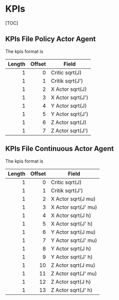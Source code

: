 # KPIs

[TOC]

## KPIs File Policy Actor Agent

The kpis format is

| Length | Offset | Field            |
|-------:|-------:|------------------|
|      1 |      0 | Critic sqrt(J)   |
|      1 |      1 | Critik sqrt(J')  |
|      1 |      2 | X Actor sqrt(J)  |
|      1 |      3 | X Actor sqrt(J') |
|      1 |      4 | Y Actor sqrt(J)  |
|      1 |      5 | Y Actor sqrt(J') |
|      1 |      6 | Z Actor sqrt(J)  |
|      1 |      7 | Z Actor sqrt(J') |

## KPIs File Continuous Actor Agent

The kpis format is

| Length | Offset | Field               |
|-------:|-------:|---------------------|
|      1 |      0 | Critic sqrt(J)      |
|      1 |      1 | Critik sqrt(J')     |
|      1 |      2 | X Actor sqrt(J mu)  |
|      1 |      3 | X Actor sqrt(J' mu) |
|      1 |      4 | X Actor sqrt(J h)   |
|      1 |      5 | X Actor sqrt(J' h)  |
|      1 |      6 | Y Actor sqrt(J mu)  |
|      1 |      7 | Y Actor sqrt(J' mu) |
|      1 |      8 | Y Actor sqrt(J h)   |
|      1 |      9 | Y Actor sqrt(J' h)  |
|      1 |     10 | Z Actor sqrt(J mu)  |
|      1 |     11 | Z Actor sqrt(J' mu) |
|      1 |     12 | Z Actor sqrt(J h)   |
|      1 |     13 | Z Actor sqrt(J' h)  |

